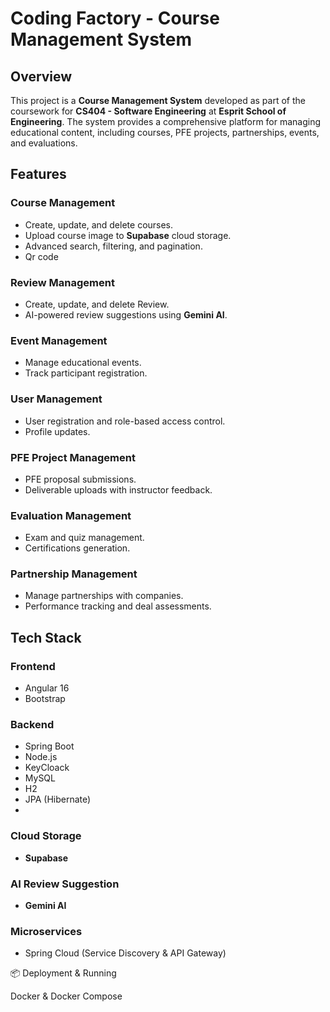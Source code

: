 # Coding Factory - Course Management System

## Overview
This project is a **Course Management System** developed as part of the coursework for **CS404 - Software Engineering** at **Esprit School of Engineering**. The system provides a comprehensive platform for managing educational content, including courses, PFE projects, partnerships, events, and evaluations.

## Features
### Course Management
- Create, update, and delete courses.
- Upload course image  to **Supabase** cloud storage.
- Advanced search, filtering, and pagination.
- Qr code 


### Review Management
- Create, update, and delete Review.
- AI-powered review suggestions using **Gemini AI**.

### Event Management
- Manage educational events.
- Track participant registration.

### User Management
- User registration and role-based access control.
- Profile updates.

### PFE Project Management
- PFE proposal submissions.
- Deliverable uploads with instructor feedback.

### Evaluation Management
- Exam and quiz management.
- Certifications generation.

### Partnership Management
- Manage partnerships with companies.
- Performance tracking and deal assessments.

## Tech Stack

### Frontend
- Angular 16
- Bootstrap

### Backend
- Spring Boot
- Node.js
- KeyCloack
- MySQL
- H2
- JPA (Hibernate)
- 

### Cloud Storage
- **Supabase**

### AI Review Suggestion
- **Gemini AI**

### Microservices
- Spring Cloud (Service Discovery & API Gateway)


📦 Deployment & Running

Docker & Docker Compose

